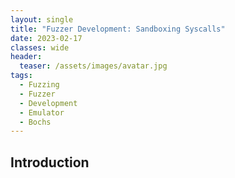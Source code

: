 ```yaml
---
layout: single
title: "Fuzzer Development: Sandboxing Syscalls"
date: 2023-02-17
classes: wide
header:
  teaser: /assets/images/avatar.jpg
tags:
  - Fuzzing
  - Fuzzer
  - Development
  - Emulator
  - Bochs
---
```


## Introduction
